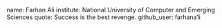 name: Farhan Ali
institute: National University of Computer and Emerging Sciences
quote: Success is the best revenge.
github_user: farhana1i
